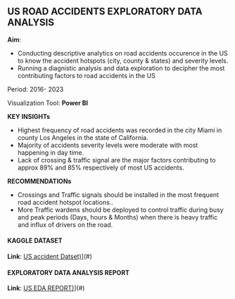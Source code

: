 
## US ROAD ACCIDENTS EXPLORATORY DATA ANALYSIS

**Aim**:
- Conducting descriptive analytics on road accidents occurence in the US to know the accident hotspots (city, county & states)  and severity levels.
- Running a diagnistic analysis and data exploration to decipher the most contributing factors to road accidents in the US
  
Period: 2016- 2023

Visualization Tool: **Power BI**

**KEY INSIGHTs**
- Highest frequency of road accidents was recorded in the city Miami in county Los Angeles in the state of California.
- Majority of accidents severity levels were moderate with most happening in day time.
- Lack of crossing & traffic signal are the major factors contributing to approx 89% and 85% respectively of most US accidents.

**RECOMMENDATIONs**
- Crossings and Traffic signals should be installed in the most frequent road accident hotspot locations..
- More Traffic wardens should be deployed to control traffic during busy and peak periods (Days, hours & Months) when there is heavy traffic and influx of drivers on the road. 

#### KAGGLE DATASET 
**Link**: [US accident Datset)](https://www.google.com/url?q=https://www.kaggle.com/datasets/sobhanmoosavi/us-accidents&sa=D&source=editors&ust=1742223160643904&usg=AOvVaw0e_-FH7cw0jZumcWC3kMrS)](#)




#### EXPLORATORY DATA ANALYSIS REPORT
**Link**: [US EDA REPORT)](https://um6p-my.sharepoint.com/:u:/g/personal/abiola_ajao_um6p_ma/Ea3VHBG-y6NFoqnddO-UJWkBveZSj8I1IV4O6vWuJAHy6Q?e=UFne8Q
)](#)




